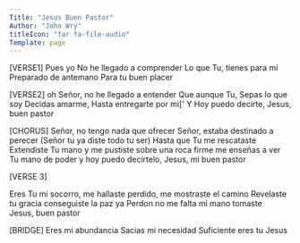 ```yaml
---
Title: "Jesus Buen Pastor"
Author: "John Wry"
titleIcon: "far fa-file-audio"
Template: page
---
```




[VERSE1]
Pues yo
No he llegado a comprender
Lo que Tu, tienes para mi
Preparado de antemano
Para tu buen placer

[VERSE2]
oh Señor, no he llegado a entender
Que aunque Tu, Sepas lo que soy
Decidas amarme,
Hasta entregarte por mi['
Y Hoy puedo decirte,
Jesus, buen pastor

[CHORUS]
Señor, no tengo nada que ofrecer
Señor, estaba destinado a perecer 
(Señor tu ya diste todo tu ser)
Hasta que Tu me rescataste
Extendiste Tu mano
y me pustiste sobre una roca firme
me enseñas a ver
Tu mano de poder
y hoy puedo decirtelo,
Jesus, mi buen pastor

[VERSE 3]

Eres Tu
mi socorro, me hallaste
perdido, me mostraste el camino
Revelaste tu gracia
conseguiste la paz ya
Perdon no me falta
mi mano tomaste  
Jesus, buen pastor


[BRIDGE]
Eres mi abundancia
Sacias mi necesidad
Suficiente eres tu
Jesus 

